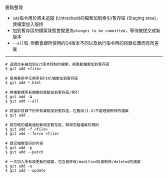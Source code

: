 要點整理
- `add`指令用於將未追蹤 (Untracked)的檔案加到索引/暫存區 (Staging area)，使檔案加入版控
- 加到暫存區的檔案狀態會變更為`changes to be committed`，等待被提交成新版本
- `--all`和`.`參數會跟所使用的Git版本不同以及執行指令時的目錄位置而有所差異

---

```
# 追蹤尚未被加到Git版本控制的檔案，將異動檔案加到暫存區
$ git add <file>

# 使用萬用字元將所有html檔案加到暫存區
$ git add *.html
```

```
# 將專案裡所有檔案的異動加到暫存區/索引
$ git add -A
$ git add --all
```

```
# 將當前目錄下的所有異動加到暫存區，在舊版(1.X)不處理被刪除的檔案
$ git add .
```

```
# 將忽略的檔案強制新增至暫存區，無視忽略檔案的規則
$ git add -f <file>
$ git add --force <file>
```

```
# 提交檔案部份的內容
$ git add -p
$ git add --patch
```

```
# 一次加入所有被更動的檔案，包含被修改/modified及被刪除/deleted的檔案
$ git add -u
$ git add --update
```